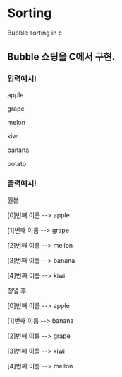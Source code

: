 # Sorting
Bubble sorting in c

## Bubble 쇼팅을 C에서 구현.

### 입력예시!

apple 

grape

melon

kiwi

banana

potato

### 출력예시!

원본

 [0]번째 이름 --> apple 

 [1]번째 이름 --> grape 

 [2]번째 이름 --> mellon 

 [3]번째 이름 --> banana 

 [4]번째 이름 --> kiwi 

정열 후

 [0]번째 이름 --> apple 

 [1]번째 이름 --> banana 

 [2]번째 이름 --> grape 

 [3]번째 이름 --> kiwi 

 [4]번째 이름 --> mellon 




